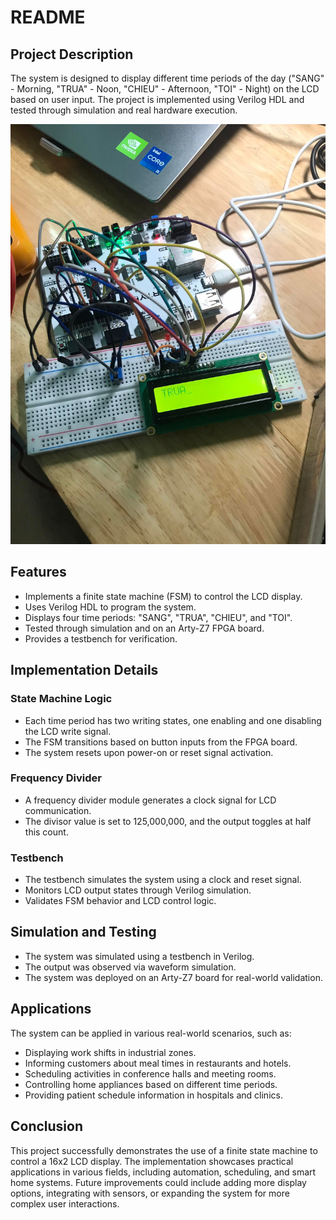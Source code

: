 # README


## Project Description

The system is designed to display different time periods of the day ("SANG" - Morning, "TRUA" - Noon, "CHIEU" - Afternoon, "TOI" - Night) on the LCD based on user input. The project is implemented using Verilog HDL and tested through simulation and real hardware execution.

![LCD display](https://github.com/giangday/Communication-between-FPGA-and-LCD/blob/main/demo_lcd.jpg?raw=true)

## Features

- Implements a finite state machine (FSM) to control the LCD display.
- Uses Verilog HDL to program the system.
- Displays four time periods: "SANG", "TRUA", "CHIEU", and "TOI".
- Tested through simulation and on an Arty-Z7 FPGA board.
- Provides a testbench for verification.

## Implementation Details

### State Machine Logic

- Each time period has two writing states, one enabling and one disabling the LCD write signal.
- The FSM transitions based on button inputs from the FPGA board.
- The system resets upon power-on or reset signal activation.

### Frequency Divider

- A frequency divider module generates a clock signal for LCD communication.
- The divisor value is set to 125,000,000, and the output toggles at half this count.

### Testbench

- The testbench simulates the system using a clock and reset signal.
- Monitors LCD output states through Verilog simulation.
- Validates FSM behavior and LCD control logic.

## Simulation and Testing

- The system was simulated using a testbench in Verilog.
- The output was observed via waveform simulation.
- The system was deployed on an Arty-Z7 board for real-world validation.

## Applications

The system can be applied in various real-world scenarios, such as:

- Displaying work shifts in industrial zones.
- Informing customers about meal times in restaurants and hotels.
- Scheduling activities in conference halls and meeting rooms.
- Controlling home appliances based on different time periods.
- Providing patient schedule information in hospitals and clinics.

## Conclusion

This project successfully demonstrates the use of a finite state machine to control a 16x2 LCD display. The implementation showcases practical applications in various fields, including automation, scheduling, and smart home systems. Future improvements could include adding more display options, integrating with sensors, or expanding the system for more complex user interactions.
